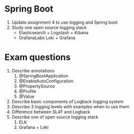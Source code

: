 

# Spring Boot

1. Update assignment 4 to use logging and Spring boot
2. Study one open source logging stack
   * Elasticsearch + Logstash + Kibana
   * GrafanaLabs Loki + Grafana

# Exam questions

1. Describe annotations
   1. @SpringBootApplication
   2. @EnableAutoConfiguration
   3. @PropertySource
   4. @Profile
   5. @Value
2. Describe basic components of Logback logging system
3. Describe 3 logging levels with examples when to use them
4. Difference between SL4F and Logback
5. Describe one of open source logging stack
   1. ELK
   2. Grafana + Loki

